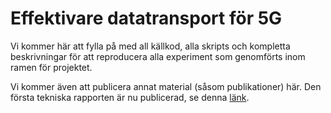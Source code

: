 # Effektivare datatransport för 5G

Vi kommer här att fylla på med all källkod, alla skripts och kompletta beskrivningar för att reproducera alla experiment som genomförts inom ramen för projektet.

Vi kommer även att publicera annat material (såsom publikationer) här. Den första tekniska rapporten är nu publicerad, se denna [länk](publications/e5g-application-performance/e5g-application-performance.pdf).
